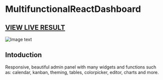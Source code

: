 # MultifunctionalReactDashboard

## <a href="https://shoppymultidash.netlify.app/">VIEW LIVE RESULT</a>

![Image text](https://github.com/MorgDzh/MultifunctionalReactDashboard/blob/main/src/data/resimg.png)

## Intoduction

Responsive, beautiful admin panel with many widgets and functions such as: calendar, kanban, theming, tables, colorpicker, editor, charts and more.
